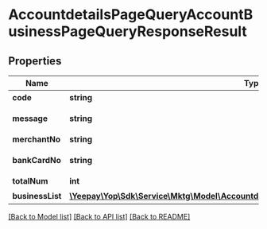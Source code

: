 # AccountdetailsPageQueryAccountBusinessPageQueryResponseResult

## Properties
Name | Type | Description | Notes
------------ | ------------- | ------------- | -------------
**code** | **string** | 返回码 | [optional] 
**message** | **string** | 返回信息描述 | [optional] 
**merchantNo** | **string** | 商户编号 | [optional] 
**bankCardNo** | **string** | 银行电子账户号 | [optional] 
**totalNum** | **int** | 总记录条数 | [optional] 
**businessList** | [**\Yeepay\Yop\Sdk\Service\Mktg\Model\AccountdetailsPageQueryAccountBusinessDTOResult[]**](AccountdetailsPageQueryAccountBusinessDTOResult.md) | 明细列表 | [optional] 

[[Back to Model list]](../README.md#documentation-for-models) [[Back to API list]](../README.md#documentation-for-api-endpoints) [[Back to README]](../README.md)


